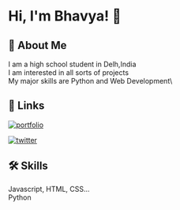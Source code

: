 
# Hi, I'm Bhavya! 👋

## 🚀 About Me

I am a high school student in Delh,India\
I am interested in all sorts of projects\
My major skills are Python and Web Development\
 
## 🔗 Links
[![portfolio](https://img.shields.io/badge/my_portfolio-000?style=for-the-badge&logo=ko-fi&logoColor=white)](https://bhavya-goel.netlify.app/#main)

[![twitter](https://img.shields.io/badge/twitter-1DA1F2?style=for-the-badge&logo=twitter&logoColor=white)](https://twitter.com/Bhavya02009908)


## 🛠 Skills
Javascript, HTML, CSS...\
Python

